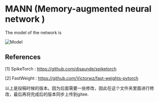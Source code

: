 # MANN (Memory-augmented neural network )
The model of the network is

![Model](https://gitee.com/jiashuncheng/mann/blob/master/images/model.png)

## References

[1] SpikeTorch : <https://github.com/djsaunde/spiketorch>

[2] FastWeight : <https://github.com/Victorwz/fast-weights-pytorch>

以上是投稿时候的版本。因为后面需要一些修改，因此在这个文件夹里面进行修改，最后再将完成后的版本同步上传到gitee.